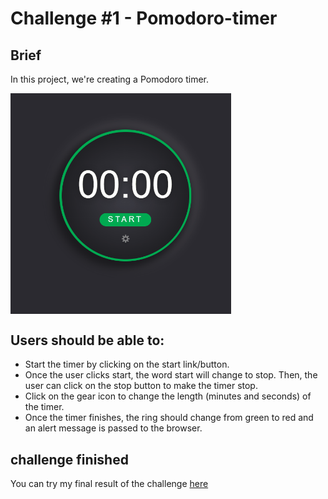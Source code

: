 # Challenge #1 - Pomodoro-timer

## Brief

In this project, we're creating a Pomodoro timer.

<img src="./assets/temporizador1.gif" align="center" style="width: 70%" />

## Users should be able to:
 - Start the timer by clicking on the start link/button.
 - Once the user clicks start, the word start will change to stop. Then, the user can click on the stop button to make the timer stop.
 - Click on the gear icon to change the length (minutes and seconds) of the timer.
 - Once the timer finishes, the ring should change from green to red and an alert message is passed to the browser.
 
## challenge finished
You can try my final result of the challenge [here](https://jaenfigueroa.github.io/reto-temporizador/)

